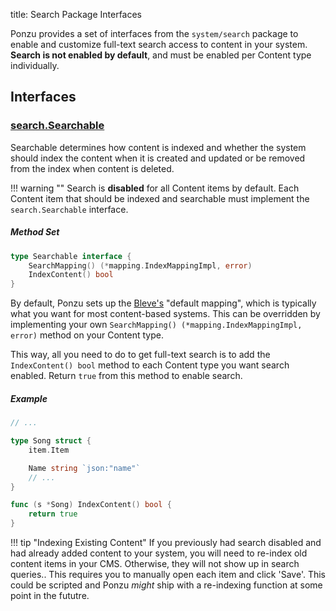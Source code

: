 title: Search Package Interfaces

Ponzu provides a set of interfaces from the `system/search` package to enable and customize full-text search access to content in your system. **Search is not enabled by default**, and must be enabled per Content type individually.

## Interfaces

### [search.Searchable](https://godoc.org/github.com/ponzu-cms/ponzu/system/search#Searchable)
Searchable determines how content is indexed and whether the system should index the content when it is created and updated or be removed from the index when content is deleted.
    
!!! warning ""
    Search is **disabled** for all Content items by default. Each Content item that should be indexed and searchable must implement the `search.Searchable` interface.

##### Method Set

```go
type Searchable interface {
    SearchMapping() (*mapping.IndexMappingImpl, error)
    IndexContent() bool
}
```

By default, Ponzu sets up the [Bleve's](http://blevesearch.com) "default mapping", which is typically what you want for most content-based systems. This can be overridden by implementing your own `SearchMapping() (*mapping.IndexMappingImpl, error)` method on your Content type. 

This way, all you need to do to get full-text search is to add the `IndexContent() bool` method to each Content type you want search enabled. Return `true` from this method to enable search. 


##### Example
```go
// ...

type Song struct {
    item.Item

    Name string `json:"name"`
    // ...
}

func (s *Song) IndexContent() bool {
    return true
}
```

!!! tip "Indexing Existing Content"
    If you previously had search disabled and had already added content to your system, you will need to re-index old content items in your CMS. Otherwise, they will not show up in search queries.. This requires you to manually open each item and click 'Save'. This could be scripted and Ponzu _might_ ship with a re-indexing function at some point in the fututre.
